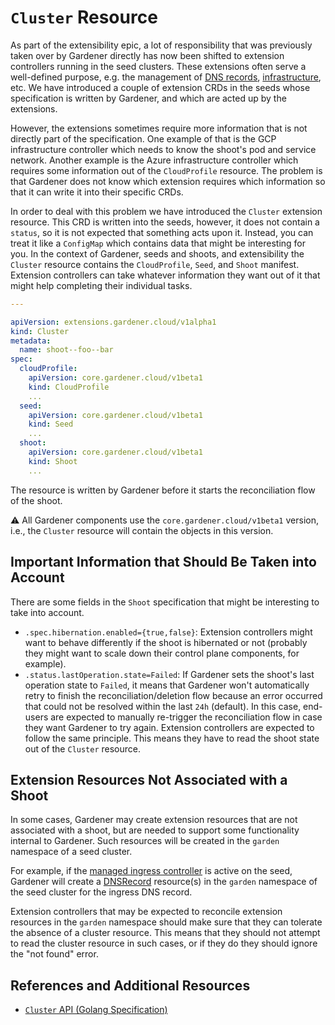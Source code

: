 # `Cluster` Resource

As part of the extensibility epic, a lot of responsibility that was previously taken over by Gardener directly has now been shifted to extension controllers running in the seed clusters.
These extensions often serve a well-defined purpose, e.g. the management of [DNS records](dnsrecord.md), [infrastructure](infrastructure.md), etc.
We have introduced a couple of extension CRDs in the seeds whose specification is written by Gardener, and which are acted up by the extensions.

However, the extensions sometimes require more information that is not directly part of the specification.
One example of that is the GCP infrastructure controller which needs to know the shoot's pod and service network.
Another example is the Azure infrastructure controller which requires some information out of the `CloudProfile` resource.
The problem is that Gardener does not know which extension requires which information so that it can write it into their specific CRDs.

In order to deal with this problem we have introduced the `Cluster` extension resource.
This CRD is written into the seeds, however, it does not contain a `status`, so it is not expected that something acts upon it.
Instead, you can treat it like a `ConfigMap` which contains data that might be interesting for you.
In the context of Gardener, seeds and shoots, and extensibility the `Cluster` resource contains the `CloudProfile`, `Seed`, and `Shoot` manifest.
Extension controllers can take whatever information they want out of it that might help completing their individual tasks.

```yaml
---

apiVersion: extensions.gardener.cloud/v1alpha1
kind: Cluster
metadata:
  name: shoot--foo--bar
spec:
  cloudProfile:
    apiVersion: core.gardener.cloud/v1beta1
    kind: CloudProfile
    ...
  seed:
    apiVersion: core.gardener.cloud/v1beta1
    kind: Seed
    ...
  shoot:
    apiVersion: core.gardener.cloud/v1beta1
    kind: Shoot
    ...
```

The resource is written by Gardener before it starts the reconciliation flow of the shoot.

:warning: All Gardener components use the `core.gardener.cloud/v1beta1` version, i.e., the `Cluster` resource will contain the objects in this version.

## Important Information that Should Be Taken into Account

There are some fields in the `Shoot` specification that might be interesting to take into account.

* `.spec.hibernation.enabled={true,false}`: Extension controllers might want to behave differently if the shoot is hibernated or not (probably they might want to scale down their control plane components, for example).
* `.status.lastOperation.state=Failed`: If Gardener sets the shoot's last operation state to `Failed`, it means that Gardener won't automatically retry to finish the reconciliation/deletion flow because an error occurred that could not be resolved within the last `24h` (default). In this case, end-users are expected to manually re-trigger the reconciliation flow in case they want Gardener to try again. Extension controllers are expected to follow the same principle. This means they have to read the shoot state out of the `Cluster` resource.

## Extension Resources Not Associated with a Shoot

In some cases, Gardener may create extension resources that are not associated with a shoot, but are needed to support some functionality internal to Gardener. Such resources will be created in the `garden` namespace of a seed cluster.

For example, if the [managed ingress controller](../deployment/deploy_gardenlet_manually.md) is active on the seed, Gardener will create a [DNSRecord](dnsrecord.md) resource(s) in the `garden` namespace of the seed cluster for the ingress DNS record.

Extension controllers that may be expected to reconcile extension resources in the `garden` namespace should make sure that they can tolerate the absence of a cluster resource. This means that they should not attempt to read the cluster resource in such cases, or if they do they should ignore the "not found" error.

## References and Additional Resources

* [`Cluster` API (Golang Specification)](../../pkg/apis/extensions/v1alpha1/types_cluster.go)
